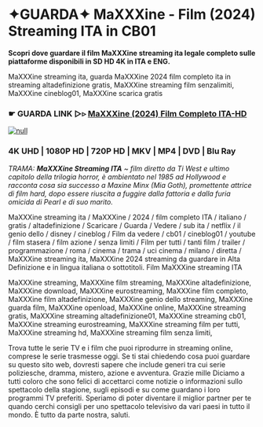 # ✦GUARDA✦ MaXXXine - Film (2024) Streaming ITA in CB01

**Scopri dove guardare il film MaXXXine streaming ita legale completo sulle piattaforme disponibili in SD HD 4K in ITA e ENG.**

MaXXXine streaming ita, guarda MaXXXine 2024 film completo ita in streaming altadefinizione gratis, MaXXXine streaming film senzalimiti, MaXXXine cineblog01, MaXXXine scarica gratis

### ☛ GUARDA LINK ▷▹ [MaXXXine (2024) Film Completo ITA-HD](https://popcorn-tv.online/it/movie/1023922/maxxxine)

[![null](https://static.wixstatic.com/media/855a25_043b5abeb4ae4d35ac003198e7fe56ed~mv2.gif)](https://popcorn-tv.online/it/movie/1023922/maxxxine)

### 4K UHD | 1080P HD | 720P HD | MKV | MP4 | DVD | Blu Ray

_TRAMA: **MaXXXine Streaming ITA** ~ film diretto da Ti West e ultimo capitolo della trilogia horror, è ambientato nel 1985 ad Hollywood e racconta cosa sia successo a Maxine Minx (Mia Goth), promettente attrice di film hard, dopo essere riuscita a fuggire dalla fattoria e dalla furia omicida di Pearl e di suo marito._

MaXXXine streaming ita / MaXXXine / 2024 / film completo ITA / italiano / gratis / altadefinizione / Scaricare / Guarda / Vedere / sub ita / netflix / il genio dello / disney / cineblog / Film da vedere / cb01 / cineblog01 / youtube / film stasera / film azione / senza limiti / Film per tutti / tanti film / trailer / programmazione / roma / cinema / trama / uci cinema / milano / diretta / MaXXXine streaming ita, MaXXXine 2024 streaming da guardare in Alta Definizione e in lingua italiana o sottotitoli. Film MaXXXine streaming ITA

MaXXXine streaming, MaXXXine film streaming, MaXXXine altadefinizione, MaXXXine download, MaXXXine eurostreaming, MaXXXine film completo, MaXXXine film altadefinizione, MaXXXine genio dello streaming, MaXXXine guarda film, MaXXXine openload, MaXXXine online, MaXXXine streaming gratis, MaXXXine streaming altadefinizione01, MaXXXine streaming cb01, MaXXXine streaming eurostreaming, MaXXXine streaming film per tutti, MaXXXine streaming hd, MaXXXine streaming film senza limiti,

Trova tutte le serie TV e i film che puoi riprodurre in streaming online, comprese le serie trasmesse oggi. Se ti stai chiedendo cosa puoi guardare su questo sito web, dovresti sapere che include generi tra cui serie poliziesche, dramma, mistero, azione e avventura. Grazie mille Diciamo a tutti coloro che sono felici di accettarci come notizie o informazioni sullo spettacolo della stagione, sugli episodi e su come guardano i loro programmi TV preferiti. Speriamo di poter diventare il miglior partner per te quando cerchi consigli per uno spettacolo televisivo da vari paesi in tutto il mondo. È tutto da parte nostra, saluti.
